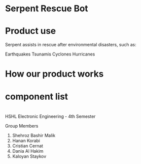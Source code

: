 # Serpent Rescue Bot

# Product use


Serpent assists in rescue after environmental disasters, such as:

Earthquakes
Tsunamis
Cyclones
Hurricanes



# How our product works






# component list 





#






























HSHL Electronic Engineering - 4th Semester

Group Members

1) Shehroz Bashir Malik
2) Hanan Korabi
3) Cristian Cernat
4) Dania Al Hakim
5) Kaloyan Staykov
